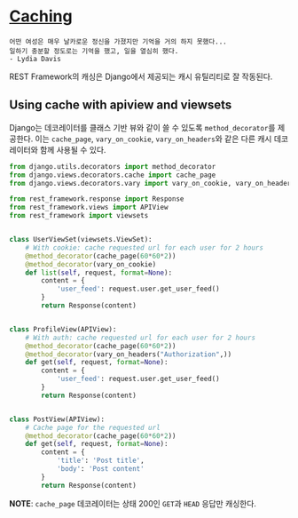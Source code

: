 # [Caching](https://www.django-rest-framework.org/api-guide/caching/)
```
어떤 여성은 매우 날카로운 정신을 가졌지만 기억을 거의 하지 못했다...
일하기 충분할 정도로는 기억을 했고, 일을 열심히 했다.
- Lydia Davis
```

REST Framework의 캐싱은 Django에서 제공되는 캐시 유틸리티로 잘 작동된다.

## Using cache with apiview and viewsets
Django는 데코레이터를 클래스 기반 뷰와 같이 쓸 수 있도록 `method_decorator`를 제공한다. 이는 `cache_page`, `vary_on_cookie`, `vary_on_headers`와 같은 다른 캐시 데코레이터와 함께 사용될 수 있다.

```python
from django.utils.decorators import method_decorator
from django.views.decorators.cache import cache_page
from django.views.decorators.vary import vary_on_cookie, vary_on_headers

from rest_framework.response import Response
from rest_framework.views import APIView
from rest_framework import viewsets


class UserViewSet(viewsets.ViewSet):
    # With cookie: cache requested url for each user for 2 hours
    @method_decorator(cache_page(60*60*2))
    @method_decorator(vary_on_cookie)
    def list(self, request, format=None):
        content = {
            'user_feed': request.user.get_user_feed()
        }
        return Response(content)


class ProfileView(APIView):
    # With auth: cache requested url for each user for 2 hours
    @method_decorator(cache_page(60*60*2))
    @method_decorator(vary_on_headers("Authorization",))
    def get(self, request, format=None):
        content = {
            'user_feed': request.user.get_user_feed()
        }
        return Response(content)


class PostView(APIView):
    # Cache page for the requested url
    @method_decorator(cache_page(60*60*2))
    def get(self, request, format=None):
        content = {
            'title': 'Post title',
            'body': 'Post content'
        }
        return Response(content)
```

**NOTE**: `cache_page` 데코레이터는 상태 200인 `GET`과 `HEAD` 응답만 캐싱한다.